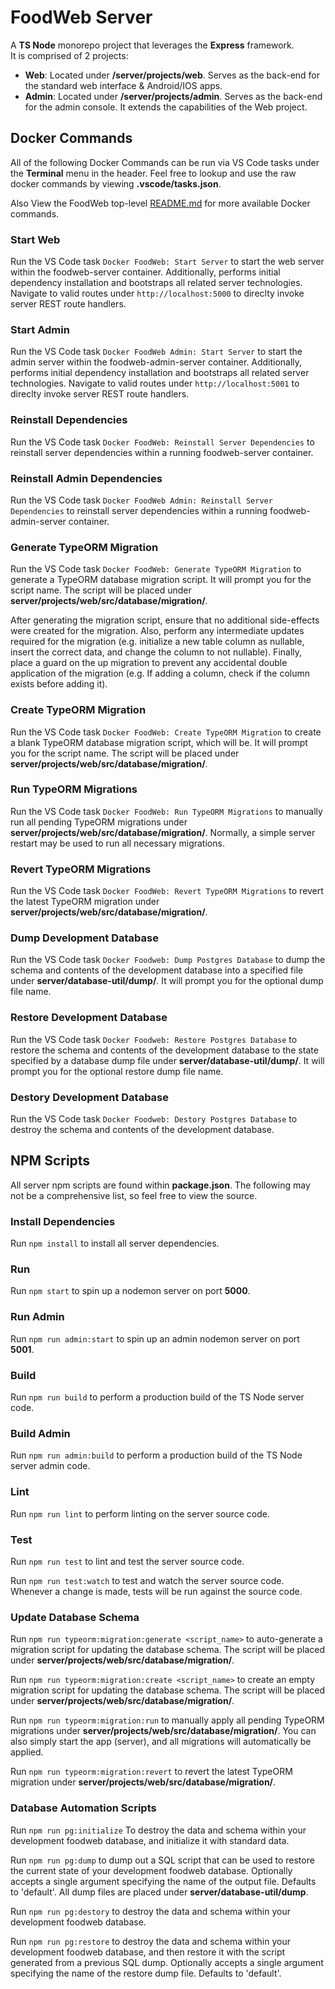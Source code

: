 # FoodWeb Server

A **TS Node** monorepo project that leverages the **Express** framework.<br>
It is comprised of 2 projects:

  - **Web**: Located under **/server/projects/web**. Serves as the back-end for the standard web interface & Android/IOS apps.
  - **Admin**: Located under **/server/projects/admin**. Serves as the back-end for the admin console. It extends the capabilities of the Web project.



## Docker Commands

All of the following Docker Commands can be run via VS Code tasks under the **Terminal** menu in the header.
Feel free to lookup and use the raw docker commands by viewing **.vscode/tasks.json**.

Also View the FoodWeb top-level [README.md](https://github.com/marknemm/FoodWeb/blob/master/README.md) for more available Docker commands.

### Start Web

Run the VS Code task `Docker FoodWeb: Start Server` to start the web server within the foodweb-server container.
Additionally, performs initial dependency installation and bootstraps all related server technologies.
Navigate to valid routes under `http://localhost:5000` to direclty invoke server REST route handlers.

### Start Admin

Run the VS Code task `Docker FoodWeb Admin: Start Server` to start the admin server within the foodweb-admin-server container.
Additionally, performs initial dependency installation and bootstraps all related server technologies.
Navigate to valid routes under `http://localhost:5001` to direclty invoke server REST route handlers.

### Reinstall Dependencies

Run the VS Code task `Docker FoodWeb: Reinstall Server Dependencies` to reinstall server dependencies within a running foodweb-server container.

### Reinstall Admin Dependencies

Run the VS Code task `Docker FoodWeb Admin: Reinstall Server Dependencies` to reinstall server dependencies within a running foodweb-admin-server container.

### Generate TypeORM Migration

Run the VS Code task `Docker FoodWeb: Generate TypeORM Migration` to generate a TypeORM database migration script. It will prompt you for the script name. The script will be placed under **server/projects/web/src/database/migration/**.

After generating the migration script, ensure that no additional side-effects were created for the migration. Also, perform any intermediate updates required for the migration (e.g. initialize a new table column as nullable, insert the correct data, and change the column to not nullable). Finally, place a guard on the up migration to prevent any accidental double application of the migration (e.g. If adding a column, check if the column exists before adding it).

### Create TypeORM Migration

Run the VS Code task `Docker FoodWeb: Create TypeORM Migration` to create a blank TypeORM database migration script, which will be. It will prompt you for the script name. The script will be placed under **server/projects/web/src/database/migration/**.

### Run TypeORM Migrations

Run the VS Code task `Docker FoodWeb: Run TypeORM Migrations` to manually run all pending TypeORM migrations under **server/projects/web/src/database/migration/**. Normally, a simple server restart may be used to run all necessary migrations.

### Revert TypeORM Migrations

Run the VS Code task `Docker FoodWeb: Revert TypeORM Migrations` to revert the latest TypeORM migration under **server/projects/web/src/database/migration/**.

### Dump Development Database

Run the VS Code task `Docker Foodweb: Dump Postgres Database` to dump the schema and contents of the development database into a specified file under **server/database-util/dump/**. It will prompt you for the optional dump file name.

### Restore Development Database

Run the VS Code task `Docker Foodweb: Restore Postgres Database` to restore the schema and contents of the development database to the state specified by a database dump file under **server/database-util/dump/**. It will prompt you for the optional restore dump file name.

### Destory Development Database

Run the VS Code task `Docker Foodweb: Destory Postgres Database` to destroy the schema and contents of the development database.


## NPM Scripts

All server npm scripts are found within **package.json**. The following may not be a comprehensive list, so feel free to view the source.

### Install Dependencies

Run `npm install` to install all server dependencies.

### Run

Run `npm start` to spin up a nodemon server on port **5000**.

### Run Admin

Run `npm run admin:start` to spin up an admin nodemon server on port **5001**.

### Build

Run `npm run build` to perform a production build of the TS Node server code.

### Build Admin

Run `npm run admin:build` to perform a production build of the TS Node server admin code.

### Lint

Run `npm run lint` to perform linting on the server source code.

### Test

Run `npm run test` to lint and test the server source code.

Run `npm run test:watch` to test and watch the server source code. Whenever a change is made, tests will be run against the source code.

### Update Database Schema

Run `npm run typeorm:migration:generate <script_name>` to auto-generate a migration script for updating the database schema. The script will be placed under **server/projects/web/src/database/migration/**.

Run `npm run typeorm:migration:create <script_name>` to create an empty migration script for updating the database schema. The script will be placed under **server/projects/web/src/database/migration/**.

Run `npm run typeorm:migration:run` to manually apply all pending TypeORM migrations under **server/projects/web/src/database/migration/**. You can also simply start the app (server), and all migrations will automatically be applied.

Run `npm run typeorm:migration:revert` to revert the latest TypeORM migration under **server/projects/web/src/database/migration/**.

### Database Automation Scripts

Run `npm run pg:initialize` To destroy the data and schema within your development foodweb database, and initialize it with standard data.

Run `npm run pg:dump` to dump out a SQL script that can be used to restore the current state of your development foodweb database. Optionally accepts a single argument specifying the name of the output file. Defaults to 'default'. All dump files are placed under **server/database-util/dump**.

Run `npm run pg:destory` to destroy the data and schema within your development foodweb database.

Run `npm run pg:restore` to destroy the data and schema within your development foodweb database, and then restore it with the script generated from a previous SQL dump. Optionally accepts a single argument specifying the name of the restore dump file. Defaults to 'default'.
